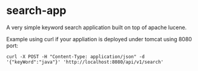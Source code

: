 search-app
==========

A very simple keyword search application built on top of apache lucene.

<p>Example using curl if your appliation is deployed under tomcat using 8080 port:</p>

<p><code>curl -X POST -H "Content-Type: application/json" -d '{"keyWord":"java"}' 'http://localhost:8080/api/v1/search'</code></p>
